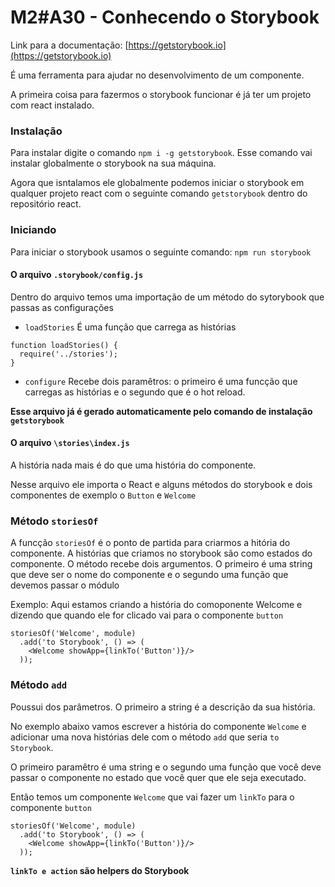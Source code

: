 # M2#A30 - Conhecendo o Storybook

Link para a documentação: [https://getstorybook.io](https://getstorybook.io)

É uma ferramenta para ajudar no desenvolvimento de um componente.

A primeira coisa para fazermos o storybook funcionar é já ter um projeto com react instalado.

### Instalação

Para instalar digite o comando `npm i -g getstorybook`. Esse comando vai instalar globalmente o storybook na sua máquina.

Agora que isntalamos ele globalmente podemos iniciar o storybook em qualquer projeto react com o seguinte comando `getstorybook` dentro do repositório react.

### Iniciando

Para iniciar o storybook usamos o seguinte comando: `npm run storybook`

#### O arquivo `.storybook/config.js`

Dentro do arquivo temos uma importação de um método do sytorybook que passas as configurações

- `loadStories` É uma função que carrega as histórias

```
function loadStories() {
  require('../stories');
}
```

- `configure` Recebe dois paramêtros: o primeiro é uma funcção que carregas as histórias e o segundo que é o hot reload.

**Esse arquivo já é gerado automaticamente pelo comando de instalação `getstorybook`**

#### O arquivo `\stories\index.js`
A história nada mais é do que uma história do componente.

Nesse arquivo ele importa o React e alguns métodos do storybook e dois componentes de exemplo o `Button` e  `Welcome`

### Método `storiesOf`
A funcção `storiesOf` é o ponto de partida para criarmos a hitória do componente. A histórias que criamos no storybook são como estados do componente. O método recebe dois argumentos. O primeiro é uma string que deve ser o nome do componente e o segundo uma função que devemos passar o módulo

Exemplo:
Aqui estamos criando a história do comoponente Welcome e dizendo que quando ele for clicado vai para o componente `button`

```
storiesOf('Welcome', module)
  .add('to Storybook', () => (
    <Welcome showApp={linkTo('Button')}/>
  ));
```

### Método `add`
Poussui dos parâmetros. O primeiro a string é a descrição da sua história.

No exemplo abaixo vamos escrever a história do componente `Welcome` e adicionar uma nova histórias dele com o método `add` que seria `to Storybook`. 

O primeiro paramêtro é uma string e o segundo uma função que você deve passar o componente no estado que você quer que ele seja executado. 

Então temos um componente `Welcome` que vai fazer um `linkTo` para o componente `button` 

```
storiesOf('Welcome', module)
  .add('to Storybook', () => (
    <Welcome showApp={linkTo('Button')}/>
  ));
```

**`linkTo e action` são helpers do Storybook**